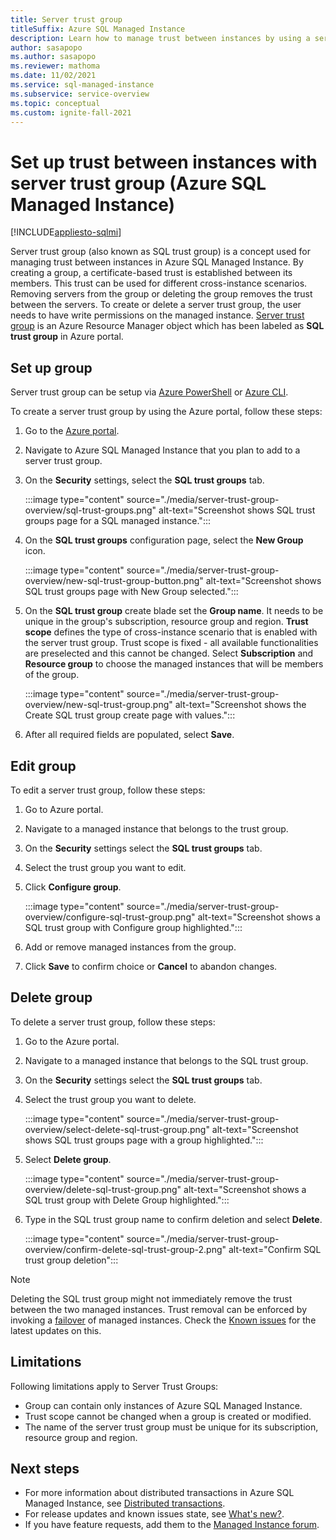 ```yaml
---
title: Server trust group
titleSuffix: Azure SQL Managed Instance
description: Learn how to manage trust between instances by using a server trust group in Azure SQL Managed Instance.
author: sasapopo
ms.author: sasapopo
ms.reviewer: mathoma
ms.date: 11/02/2021
ms.service: sql-managed-instance
ms.subservice: service-overview
ms.topic: conceptual
ms.custom: ignite-fall-2021
---
```

# Set up trust between instances with server trust group (Azure SQL Managed Instance)
[!INCLUDE[appliesto-sqlmi](../includes/appliesto-sqlmi.md)]

Server trust group (also known as SQL trust group) is a concept used for managing trust between instances in Azure SQL Managed Instance. By creating a group, a certificate-based trust is established between its members. This trust can be used for different cross-instance scenarios. Removing servers from the group or deleting the group removes the trust between the servers. To create or delete a server trust group, the user needs to have write permissions on the managed instance.
[Server trust group](/azure/templates/microsoft.sql/allversions) is an Azure Resource Manager object which has been labeled as **SQL trust group** in Azure portal.


## Set up group

Server trust group can be setup via [Azure PowerShell](/powershell/module/az.sql/new-azsqlservertrustgroup) or [Azure CLI](/cli/azure/sql/stg). 

To create a server trust group by using the Azure portal, follow these steps: 

1. Go to the [Azure portal](https://portal.azure.com/).

2. Navigate to Azure SQL Managed Instance that you plan to add to a server trust group.

3. On the **Security** settings, select the **SQL trust groups** tab.

   :::image type="content" source="./media/server-trust-group-overview/sql-trust-groups.png" alt-text="Screenshot shows SQL trust groups page for a SQL managed instance.":::

4. On the **SQL trust groups** configuration page, select the **New Group** icon.

   :::image type="content" source="./media/server-trust-group-overview/new-sql-trust-group-button.png" alt-text="Screenshot shows SQL trust groups page with New Group selected.":::

5. On the **SQL trust group** create blade set the **Group name**. It needs to be unique in the group's subscription, resource group and region. **Trust scope** defines the type of cross-instance scenario that is enabled with the server trust group. Trust scope is fixed - all available functionalities are preselected and this cannot be changed. Select **Subscription** and **Resource group** to choose the managed instances that will be members of the group.

   :::image type="content" source="./media/server-trust-group-overview/new-sql-trust-group.png" alt-text="Screenshot shows the Create SQL trust group create page with values.":::

6. After all required fields are populated, select **Save**.

## Edit group 

To edit a server trust group, follow these steps: 

1. Go to Azure portal.
1. Navigate to a managed instance that belongs to the trust group.
1. On the **Security** settings select the **SQL trust groups** tab.
1. Select the trust group you want to edit.
1. Click **Configure group**.

   :::image type="content" source="./media/server-trust-group-overview/configure-sql-trust-group.png" alt-text="Screenshot shows a SQL trust group with Configure group highlighted.":::

1. Add or remove managed instances from the group.
1. Click **Save** to confirm choice or **Cancel** to abandon changes.

## Delete group

To delete a server trust group, follow these steps: 

1. Go to the Azure portal.
1. Navigate to a managed instance that belongs to the SQL trust group.
1. On the **Security** settings select the **SQL trust groups** tab.
1. Select the trust group you want to delete.

   :::image type="content" source="./media/server-trust-group-overview/select-delete-sql-trust-group.png" alt-text="Screenshot shows SQL trust groups page with a group highlighted.":::

1. Select **Delete group**.

   :::image type="content" source="./media/server-trust-group-overview/delete-sql-trust-group.png" alt-text="Screenshot shows a SQL trust group with Delete Group highlighted."::: 

1. Type in the SQL trust group name to confirm deletion and select **Delete**.

   :::image type="content" source="./media/server-trust-group-overview/confirm-delete-sql-trust-group-2.png" alt-text="Confirm SQL trust group deletion":::

> [!NOTE]
> Deleting the SQL trust group might not immediately remove the trust between the two managed instances. Trust removal can be enforced by invoking a [failover](/powershell/module/az.sql/Invoke-AzSqlInstanceFailover) of managed instances. Check the [Known issues](../managed-instance/doc-changes-updates-known-issues.md) for the latest updates on this.

## Limitations

Following limitations apply to Server Trust Groups: 

 * Group can contain only instances of Azure SQL Managed Instance.
 * Trust scope cannot be changed when a group is created or modified.
 * The name of the server trust group must be unique for its subscription, resource group and region.

## Next steps

* For more information about distributed transactions in Azure SQL Managed Instance, see [Distributed transactions](../database/elastic-transactions-overview.md).
* For release updates and known issues state, see [What's new?](doc-changes-updates-release-notes-whats-new.md).
* If you have feature requests, add them to the [Managed Instance forum](https://feedback.azure.com/d365community/forum/a99f7006-3425-ec11-b6e6-000d3a4f0f84).
